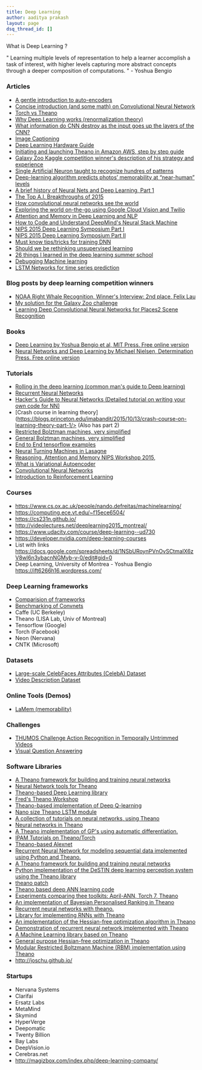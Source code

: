 ```yaml
---
title: Deep Learning
author: aaditya prakash
layout: page
dsq_thread_id: []
---
```

What is Deep Learning ?

  " Learning multiple levels of representation to help a learner accomplish a task of interest, with higher levels capturing more abstract concepts through a deeper composition of computations. " - Yoshua Bengio

### Articles 

  * [A gentle introduction to auto-encoders](http://nikhilbuduma.com/2015/03/10/the-curse-of-dimensionality)
  * [Concise introduction (and some math) on Convolutional Neural Network](http://ufldl.stanford.edu/tutorial/supervised/ConvolutionalNeuralNetwork/)
  * [Torch vs Theano](http://fastml.com/torch-vs-theano/)
  * [Why Deep Learning works (renormalization theory)](https://charlesmartin14.wordpress.com/2015/04/01/why-deep-learning-works-ii-the-renormalization-group/)
  * [What information do CNN destroy as the input goes up the layers of the CNN?](http://qr.ae/7XFSmw)
  * [Image Captioning](https://pdollar.wordpress.com/2015/01/21/image-captioning/)
  * [Deep Learning Hardware Guide](http://timdettmers.com/2015/03/09/deep-learning-hardware-guide/)
  * [Initiating and launching Theano in Amazon AWS, step by step guide](http://blog.eduardovalle.com/tag/lenet/)
  * [Galaxy Zoo Kaggle competition winner's description of his strategy and experience](http://benanne.github.io/2014/04/05/galaxy-zoo.html)
  * [Single Artificial Neuron taught to recognize hundres of patterns](http://www.technologyreview.com/view/543486/single-artificial-neuron-taught-to-recognize-hundreds-of-patterns/)
  * [Deep-learning algorithm predicts photos’ memorability at “near-human” levels](http://news.mit.edu/2015/csail-deep-learning-algorithm-predicts-photo-memorability-near-human-levels-1215)
  * [A brief history of Neural Nets and Deep Learning, Part 1](http://www.andreykurenkov.com/writing/a-brief-history-of-neural-nets-and-deep-learning/)
  * [The Top A.I. Breakthroughs of 2015](http://futureoflife.org/2015/12/29/the-top-a-i-breakthroughs-of-2015/)
  * [How convolutional neural networks see the world](http://blog.keras.io/how-convolutional-neural-networks-see-the-world.html)
  * [Exploring the world on-the-go using Google Cloud Vision and Twilio](http://www.blog.juliaferraioli.com/2016/02/exploring-world-using-vision-twilio.html)
  * [Attention and Memory in Deep Learning and NLP](http://www.wildml.com/2016/01/attention-and-memory-in-deep-learning-and-nlp/)
  * [How to Code and Understand DeepMind's Neural Stack Machine](https://iamtrask.github.io/2016/02/25/deepminds-neural-stack-machine/)
  * [NIPS 2015 Deep Learning Symposium Part I ](http://yanran.li/peppypapers/2015/12/11/nips-2015-deep-learning-symposium-part-i.html)
  * [NIPS 2015 Deep Learning Symposium Part II](http://yanran.li/peppypapers/2016/01/09/nips-2015-deep-learning-symposium-part-ii.html)
  * [Must know tips/tricks for training DNN](http://lamda.nju.edu.cn/weixs/project/CNNTricks/CNNTricks.html)
  * [Should we be rethinking unsupervised learning](https://re-work.co/blog/deep-learning-roland-memisevic-unlabelled-datasets-rethinking-unsupervised-learning#deeplearning)
  * [26 things I learned in the deep learning summer school]( http://www.marekrei.com/blog/26-things-i-learned-in-the-deep-learning-summer-school/)
  * [Debugging Machine learning](http://nlpers.blogspot.com/2016/08/debugging-machine-learning.html)
  * [LSTM Networks for time series prediction](http://www.jakob-aungiers.com/articles/a/LSTM-Neural-Network-for-Time-Series-Prediction)

### Blog posts by deep learning competition winners

  * [NOAA Right Whale Recognition, Winner's Interview: 2nd place, Felix Lau](http://felixlaumon.github.io/2015/01/08/kaggle-right-whale.html)
  * [My solution for the Galaxy Zoo challenge](http://benanne.github.io/2014/04/05/galaxy-zoo.html)
  * [Learning   Deep    Convolutional   Neural  Networks    for Places2 Scene   Recognition](http://image-net.org/challenges/talks/WM_presentation.pdf)

### Books 
  * [Deep Learning by Yoshua Bengio et al, MIT Press. Free online version](http://www.iro.umontreal.ca/~bengioy/dlbook/)
  * [Neural Networks and Deep Learning by Michael Nielsen, Determination Press. Free online version](http://neuralnetworksanddeeplearning.com/)

### Tutorials 
  * [Rolling in the deep learning (common man's guide to Deep learning)](https://medium.com/the-programmable-chronicles/rolling-in-the-deep-learning-4302bd5c06da)
  * [Recurrent Neural Networks](http://www.wildml.com/2015/09/recurrent-neural-networks-tutorial-part-1-introduction-to-rnns/)
  * [Hacker's Guide to Neural Networks  (Detailed tutorial on writing your own code for NN)](http://karpathy.github.io/neuralnets/)
  * [Crash course in learning theory](https://blogs.princeton.edu/imabandit/2015/10/13/crash-course-on-learning-theory-part-1/> (Also has part 2)
  * [Restricted Bolztman machines, very simplified](http://rocknrollnerd.github.io/ml/2015/07/14/memory-is-a-lazy-mistress.html>)
  * [General Bolztman machines, very simplified](http://rocknrollnerd.github.io/ml/2015/07/18/general-boltzmann-machines.html)
  * [End to End tensorflow examples](https://bcomposes.wordpress.com/2015/11/26/simple-end-to-end-tensorflow-examples/)
  * [Neural Turning Machines in Lasagne](https://medium.com/snips-ai/ntm-lasagne-a-library-for-neural-turing-machines-in-lasagne-2cdce6837315#.slx7a5nex)
  * [Reasoning, Attention and Memory NIPS Workshop 2015,](http://www.thespermwhale.com/jaseweston/ram/)
  * [What is Variational Autoencoder](https://jaan.io/what-is-variational-autoencoder-vae-tutorial/)
  * [Convolutional Neural Networks](http://adventuresinmachinelearning.com/convolutional-neural-networks-tutorial-tensorflow/)
  * [Introduction to Reinforcement Learning](https://icml.cc/2016/tutorials/deep_rl_tutorial.pdf)

### Courses 
  * <https://www.cs.ox.ac.uk/people/nando.defreitas/machinelearning/>
  * <https://computing.ece.vt.edu/~f15ece6504/>
  * <https://cs231n.github.io/>
  * <http://videolectures.net/deeplearning2015_montreal/>
  * <https://www.udacity.com/course/deep-learning--ud730>
  * <https://developer.nvidia.com/deep-learning-courses>
  * List with links <https://docs.google.com/spreadsheets/d/1NSbURoynPVnOvSCtmaIX6zV8wl6n3ybacnNGMyb-v-0/edit#gid=0>
  * Deep Learning, University of Montrea - Yoshua Bengio <https://ift6266h16.wordpress.com/>

### Deep Learning frameworks
  * [Comparision of frameworks](https://github.com/zer0n/deepframeworks/)
  * [Benchmarking of Convnets](https://github.com/soumith/convnet-benchmarks)
  * Caffe (UC Berkeley)
  * Theano (LISA Lab, Univ of Montreal)
  * Tensorflow (Google)
  * Torch (Facebook)
  * Neon (Nervana)
  * CNTK (Microsoft)


### Datasets 
  * [Large-scale CelebFaces Attributes (CelebA) Dataset](http://mmlab.ie.cuhk.edu.hk/projects/CelebA.html)
  * [Video Description Dataset](http://www.cs.utexas.edu/users/ml/clamp/videoDescription/)

### Online Tools (Demos)
  * [LaMem (memorability)](http://memorability.csail.mit.edu/demo.html)

### Challenges 
  * [THUMOS Challenge Action Recognition in Temporally Untrimmed Videos](http://www.thumos.info/home.html)
  * [Visual Question Answering](http://visualqa.org)


### Software Libraries 
  * [A Theano framework for building and training neural networks](<https://github.com/bartvm/blocks>)
  * [Neural Network tools for Theano](<https://github.com/benanne/Lasagne>)
  * [Theano-based Deep Learning library](<https://github.com/fchollet/keras>)
  * [Fred's Theano Workshop](<https://github.com/StartupML/Bastien-Theano-Workshop>)
  * [Theano-based implementation of Deep Q-learning](<https://github.com/spragunr/deep_q_rl>)
  * [Nano size Theano LSTM module](<https://github.com/JonathanRaiman/theano_lstm>)
  * [A collection of tutorials on neural networks, using Theano](<https://github.com/craffel/theano-tutorial>)
  * [Neural networks in Theano](<https://github.com/kastnerkyle/net>)
  * [A Theano implementation of GP's using automatic differentiation.](<https://github.com/markvdw/theanogp>)
  * [IPAM Tutorials on Theano/Torch](<https://github.com/clementfarabet/ipam-tutorials>)
  * [Theano-based Alexnet](<https://github.com/uoguelph-mlrg/theano_alexnet>)
  * [Recurrent Neural Network for modeling sequential data implemented using Python and Theano.](<https://github.com/mohammadpz/Recurrent-Neural-Networks>)
  * [A Theano framework for building and training neural networks](<https://github.com/bartvm/blocks>)
  * [Python implementation of the DeSTIN deep learning perception system using the Theano library](<https://github.com/opencog/python-destin>)
  * [theano patch](<https://github.com/mzoehr/Theano>)
  * [Theano based deep ANN learning code](<https://github.com/glorotxa/DeepANN>)
  * [Experiments comparing thee toolkits: April-ANN, Torch 7, Theano](<https://github.com/pakozm/ann-toolkits-comparison>)
  * [An implementation of Bayesian Personalised Ranking in Theano](<https://github.com/bbcrd/theano-bpr>)
  * [Recurrent neural networks with theano.](<https://github.com/bayerj/theano-rnn>)
  * [Library for implementing RNNs with Theano](<https://github.com/pascanur/GroundHog>)
  * [An implementation of the Hessian-free optimization algorithm in Theano](<https://github.com/doomie/HessianFree>)
  * [Demonstration of recurrent neural network implemented with Theano](<https://github.com/gwtaylor/theano-rnn>)
  * [A Machine Learning library based on Theano](<https://github.com/kastnerkyle/pylearn2>)
  * [General purpose Hessian-free optimization in Theano](<https://github.com/boulanni/theano-hf>)
  * [Modular Restricted Boltzmann Machine (RBM) implementation using Theano](<https://github.com/benanne/morb>)
  * <http://joschu.github.io/>

### Startups 
  * Nervana Systems
  * Clarifai
  * Ersatz Labs
  * MetaMind
  * Skymind
  * HyperVerge
  * Deepomatic
  * Twenty Billion
  * Bay Labs
  * DeepVision.io
  * Cerebras.net
  * <http://magizbox.com/index.php/deep-learning-company/>

